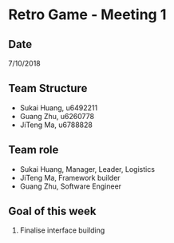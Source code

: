 # Retro Game - Meeting 1
## Date
7/10/2018
## Team Structure

+ Sukai Huang, u6492211
+ Guang Zhu, u6260778
+ JiTeng Ma, u6788828

## Team role 
+ Sukai Huang, Manager, Leader, Logistics 
+ JiTeng Ma, Framework builder
+ Guang Zhu, Software Engineer 


## Goal of this week 
1. Finalise interface building